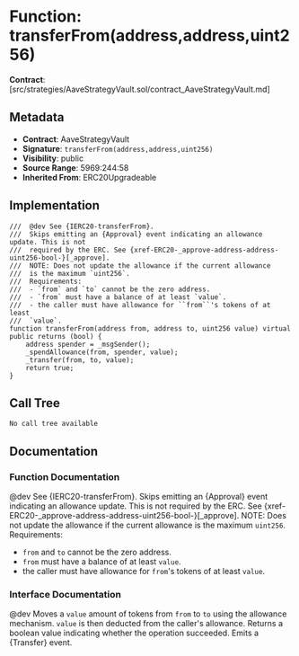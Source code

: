 # Function: transferFrom(address,address,uint256)

**Contract**: [src/strategies/AaveStrategyVault.sol/contract_AaveStrategyVault.md]

## Metadata

- **Contract**: AaveStrategyVault
- **Signature**: `transferFrom(address,address,uint256)`
- **Visibility**: public
- **Source Range**: 5969:244:58
- **Inherited From**: ERC20Upgradeable

## Implementation

```solidity
///  @dev See {IERC20-transferFrom}.
///  Skips emitting an {Approval} event indicating an allowance update. This is not
///  required by the ERC. See {xref-ERC20-_approve-address-address-uint256-bool-}[_approve].
///  NOTE: Does not update the allowance if the current allowance
///  is the maximum `uint256`.
///  Requirements:
///  - `from` and `to` cannot be the zero address.
///  - `from` must have a balance of at least `value`.
///  - the caller must have allowance for ``from``'s tokens of at least
///  `value`.
function transferFrom(address from, address to, uint256 value) virtual public returns (bool) {
    address spender = _msgSender();
    _spendAllowance(from, spender, value);
    _transfer(from, to, value);
    return true;
}
```

## Call Tree

```
No call tree available
```

## Documentation

### Function Documentation

 @dev See {IERC20-transferFrom}.
 Skips emitting an {Approval} event indicating an allowance update. This is not
 required by the ERC. See {xref-ERC20-_approve-address-address-uint256-bool-}[_approve].
 NOTE: Does not update the allowance if the current allowance
 is the maximum `uint256`.
 Requirements:
 - `from` and `to` cannot be the zero address.
 - `from` must have a balance of at least `value`.
 - the caller must have allowance for ``from``'s tokens of at least
 `value`.

### Interface Documentation

 @dev Moves a `value` amount of tokens from `from` to `to` using the
 allowance mechanism. `value` is then deducted from the caller's
 allowance.
 Returns a boolean value indicating whether the operation succeeded.
 Emits a {Transfer} event.
